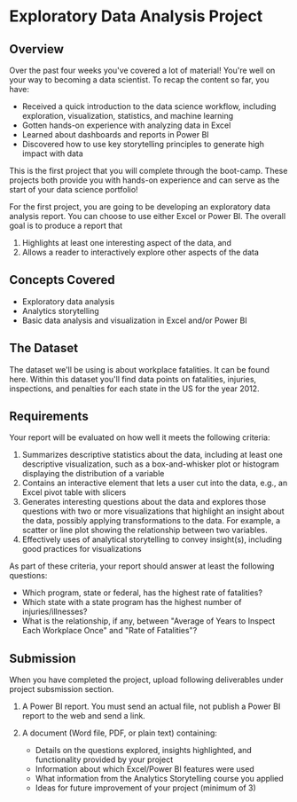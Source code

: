 # Exploratory Data Analysis Project
## Overview
Over the past four weeks you've covered a lot of material! You're well on your way to becoming a data scientist. To recap the content so far, you have:

- Received a quick introduction to the data science workflow, including exploration, visualization, statistics, and machine learning
- Gotten hands-on experience with analyzing data in Excel
- Learned about dashboards and reports in Power BI
- Discovered how to use key storytelling principles to generate high impact with data

This is the first project that you will complete through the boot-camp. These projects both provide you with hands-on experience and can serve as the start of your data science portfolio!

For the first project, you are going to be developing an exploratory data analysis report. You can choose to use either Excel or Power BI. The overall goal is to produce a report that
 
1. Highlights at least one interesting aspect of the data, and
2. Allows a reader to interactively explore other aspects of the data

## Concepts Covered

- Exploratory data analysis
- Analytics storytelling
- Basic data analysis and visualization in Excel and/or Power BI

## The Dataset

The dataset we'll be using is about workplace fatalities. It can be found here. Within this dataset you'll find data points on fatalities, injuries, inspections, and penalties for each state in the US for the year 2012.

## Requirements

Your report will be evaluated on how well it meets the following criteria:

1. Summarizes descriptive statistics about the data, including at least one descriptive visualization, such as a box-and-whisker plot or histogram displaying the distribution of a variable
2. Contains an interactive element that lets a user cut into the data, e.g., an Excel pivot table with slicers
3. Generates interesting questions about the data and explores those questions with two or more visualizations that highlight an insight about the data, possibly applying transformations to the data. For example, a scatter or line plot showing the relationship between two variables.
4. Effectively uses of analytical storytelling to convey insight(s), including good practices for visualizations

As part of these criteria, your report should answer at least the following questions:

- Which program, state or federal, has the highest rate of fatalities?
- Which state with a state program has the highest number of injuries/illnesses?
- What is the relationship, if any, between "Average of Years to Inspect Each Workplace Once" and "Rate of Fatalities"?

## Submission

When you have completed the project, upload following deliverables under project subsmission section.

1. A Power BI report. You must send an actual file, not publish a Power BI report to the web and send a link.
2. A document (Word file, PDF, or plain text) containing:
 
   - Details on the questions explored, insights highlighted, and functionality provided by your project
   - Information about which Excel/Power BI features were used
   - What information from the Analytics Storytelling course you applied
   - Ideas for future improvement of your project (minimum of 3)
